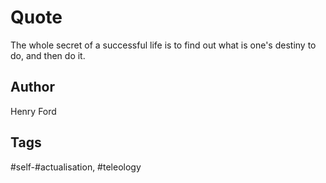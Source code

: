 # Quote

The whole secret of a successful life is to find out what is one's destiny to do, and then do it.

## Author

Henry Ford

## Tags

#self-#actualisation, #teleology
